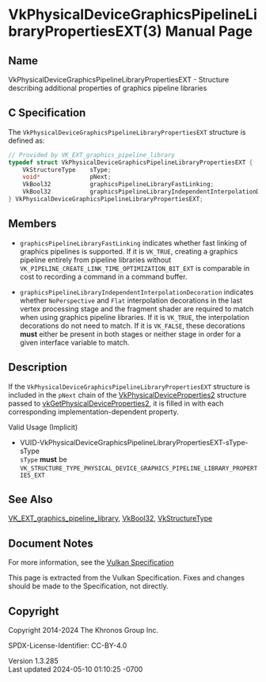 # VkPhysicalDeviceGraphicsPipelineLibraryPropertiesEXT(3) Manual Page

## Name

VkPhysicalDeviceGraphicsPipelineLibraryPropertiesEXT - Structure
describing additional properties of graphics pipeline libraries



## <a href="#_c_specification" class="anchor"></a>C Specification

The `VkPhysicalDeviceGraphicsPipelineLibraryPropertiesEXT` structure is
defined as:

``` c
// Provided by VK_EXT_graphics_pipeline_library
typedef struct VkPhysicalDeviceGraphicsPipelineLibraryPropertiesEXT {
    VkStructureType    sType;
    void*              pNext;
    VkBool32           graphicsPipelineLibraryFastLinking;
    VkBool32           graphicsPipelineLibraryIndependentInterpolationDecoration;
} VkPhysicalDeviceGraphicsPipelineLibraryPropertiesEXT;
```

## <a href="#_members" class="anchor"></a>Members

- <span id="limits-graphicsPipelineLibraryFastLinking"></span>
  `graphicsPipelineLibraryFastLinking` indicates whether fast linking of
  graphics pipelines is supported. If it is `VK_TRUE`, creating a
  graphics pipeline entirely from pipeline libraries without
  `VK_PIPELINE_CREATE_LINK_TIME_OPTIMIZATION_BIT_EXT` is comparable in
  cost to recording a command in a command buffer.

- <span id="limits-graphicsPipelineLibraryIndependentInterpolationDecoration"></span>
  `graphicsPipelineLibraryIndependentInterpolationDecoration` indicates
  whether `NoPerspective` and `Flat` interpolation decorations in the
  last vertex processing stage and the fragment shader are required to
  match when using graphics pipeline libraries. If it is `VK_TRUE`, the
  interpolation decorations do not need to match. If it is `VK_FALSE`,
  these decorations **must** either be present in both stages or neither
  stage in order for a given interface variable to match.

## <a href="#_description" class="anchor"></a>Description

If the `VkPhysicalDeviceGraphicsPipelineLibraryPropertiesEXT` structure
is included in the `pNext` chain of the
[VkPhysicalDeviceProperties2](https://registry.khronos.org/vulkan/specs/1.3-extensions/man/html/VkPhysicalDeviceProperties2.html)
structure passed to
[vkGetPhysicalDeviceProperties2](https://registry.khronos.org/vulkan/specs/1.3-extensions/man/html/vkGetPhysicalDeviceProperties2.html),
it is filled in with each corresponding implementation-dependent
property.

Valid Usage (Implicit)

- <a
  href="#VUID-VkPhysicalDeviceGraphicsPipelineLibraryPropertiesEXT-sType-sType"
  id="VUID-VkPhysicalDeviceGraphicsPipelineLibraryPropertiesEXT-sType-sType"></a>
  VUID-VkPhysicalDeviceGraphicsPipelineLibraryPropertiesEXT-sType-sType  
  `sType` **must** be
  `VK_STRUCTURE_TYPE_PHYSICAL_DEVICE_GRAPHICS_PIPELINE_LIBRARY_PROPERTIES_EXT`

## <a href="#_see_also" class="anchor"></a>See Also

[VK_EXT_graphics_pipeline_library](https://registry.khronos.org/vulkan/specs/1.3-extensions/man/html/VK_EXT_graphics_pipeline_library.html),
[VkBool32](https://registry.khronos.org/vulkan/specs/1.3-extensions/man/html/VkBool32.html), [VkStructureType](https://registry.khronos.org/vulkan/specs/1.3-extensions/man/html/VkStructureType.html)

## <a href="#_document_notes" class="anchor"></a>Document Notes

For more information, see the <a
href="https://registry.khronos.org/vulkan/specs/1.3-extensions/html/vkspec.html#VkPhysicalDeviceGraphicsPipelineLibraryPropertiesEXT"
target="_blank" rel="noopener">Vulkan Specification</a>

This page is extracted from the Vulkan Specification. Fixes and changes
should be made to the Specification, not directly.

## <a href="#_copyright" class="anchor"></a>Copyright

Copyright 2014-2024 The Khronos Group Inc.

SPDX-License-Identifier: CC-BY-4.0

Version 1.3.285  
Last updated 2024-05-10 01:10:25 -0700
